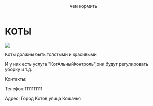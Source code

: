 <html>
    <head>
        <link rel="stylesheet" href=" имя.css"/>
        <title>Коты</title>
    </head>
    <body>
        <header>
            <a shref= "">чем кормить</a>
        </header>
        <main>
            <h1>КОТЫ</h1>
            <img src="https://tunnel.ru/media/images/2019-03/post/127666/0_cc8cf_7b5ec78c_orig.jpg"/>
        <p>Коты должны быть толстыми и красивыми</p>
        <p>И у них есть услуга "КотАльныйКонтроль",они будут регулировать уборку и т.д.</p>
        </main>
        <footer>
            <p>Контакты:</p>
            <p>Телефон:1111111111</p>
            <p> Адрес: Город Котов,улица Кошачья</p>
        </footer>
        </body>
</html>

